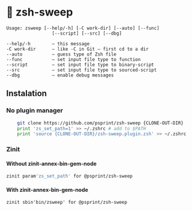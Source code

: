 # :sponge: zsh-sweep

```
Usage: zsweep [--help/-h] [-C work-dir] [--auto] [--func]
                 [--script] [--src] [--dbg]
 
--help/-h        – this message 
-C work-dir      – like -C in Git – first cd to a dir 
--auto           – guess type of Zsh file 
--func           – set input file type to function 
--script         – set input file type to binary-script 
--src            – set input file type to sourced-script 
--dbg            – enable debug messages
```

## Instalation

### No plugin manager

```zsh
    git clone https://github.com/psprint/zsh-sweep {CLONE-OUT-DIR}
    print 'zs_set_path=1' >> ~/.zshrc # add to $PATH
    print 'source {CLONE-OUT-DIR}/zsh-sweep.plugin.zsh' >> ~/.zshrc
```

### Zinit
#### Without zinit-annex-bin-gem-node
```zsh
zinit param'zs_set_path' for @psprint/zsh-sweep
```

#### With zinit-annex-bin-gem-node
```
zinit sbin'bin/zsweep' for @psprint/zsh-sweep
```